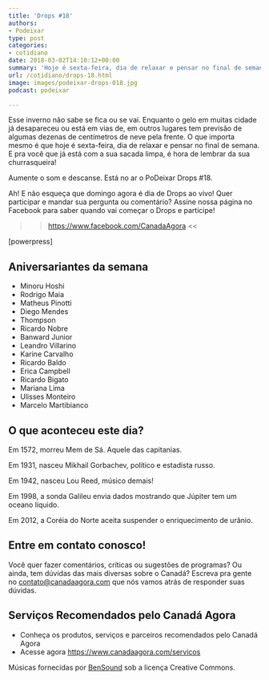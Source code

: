 ```yaml
---
title: 'Drops #18'
authors:
- Podeixar
type: post
categories:
- cotidiano
date: 2018-03-02T14:10:12+00:00
summary: 'Hoje é sexta-feira, dia de relaxar e pensar no final de semana. E pra você que já está com a sua sacada limpa, é hora de lembrar da sua churrasqueira! Aumente o som e descanse. Está no ar o PoDeixar Drops #18.'
url: /cotidiano/drops-18.html
image: images/podeixar-drops-018.jpg
podcast: podeixar

---
```

Esse inverno não sabe se fica ou se vai. Enquanto o gelo em muitas cidade já desapareceu ou está em vias de, em outros lugares tem previsão de algumas dezenas de centímetros de neve pela frente. O que importa mesmo é que hoje é sexta-feira, dia de relaxar e pensar no final de semana. E pra você que já está com a sua sacada limpa, é hora de lembrar da sua churrasqueira!

Aumente o som e descanse. Está no ar o PoDeixar Drops #18.

Ah! E não esqueça que domingo agora é dia de Drops ao vivo! Quer participar e mandar sua pergunta ou comentário? Assine nossa página no Facebook para saber quando vai começar o Drops e participe!

>> <https://www.facebook.com/CanadaAgora> <<

[powerpress]

## Aniversariantes da semana

  * Minoru Hoshi
  * Rodrigo Maia
  * Matheus Pinotti
  * Diego Mendes
  * Thompson
  * Ricardo Nobre
  * Banward Junior
  * Leandro Villarino
  * Karine Carvalho
  * Ricardo Baldo
  * Erica Campbell
  * Ricardo Bigato
  * Mariana Lima
  * Ulisses Monteiro
  * Marcelo Martibianco

## O que aconteceu este dia?

Em 1572, morreu Mem de Sá. Aquele das capitanias.

Em 1931, nasceu Mikhail Gorbachev, político e estadista russo.

Em 1942, nasceu Lou Reed, músico demais!

Em 1998, a sonda Galileu envia dados mostrando que Júpiter tem um oceano líquido.

Em 2012, a Coréia do Norte aceita suspender o enriquecimento de urânio.

## Entre em contato conosco!

Você quer fazer comentários, críticas ou sugestões de programas? Ou ainda, tem dúvidas das mais diversas sobre o Canadá? Escreva pra gente no <contato@canadaagora.com> que nós vamos atrás de responder suas dúvidas.

## Serviços Recomendados pelo Canadá Agora

  * Conheça os produtos, serviços e parceiros recomendados pelo Canadá Agora
  * Acesse agora <https://www.canadaagora.com/servicos>

Músicas fornecidas por <a href="http://www.bensound.com/" target="_blank" rel="noopener noreferrer">BenSound</a> sob a licença Creative Commons.